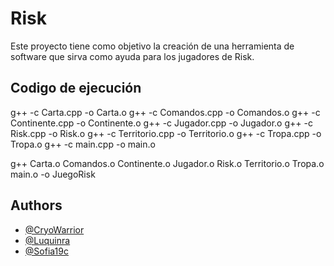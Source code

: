 # Risk
Este proyecto tiene como objetivo la creación de una herramienta  de software que sirva como ayuda para los jugadores de Risk.

## Codigo de ejecución
g++ -c Carta.cpp -o Carta.o
g++ -c Comandos.cpp -o Comandos.o
g++ -c Continente.cpp -o Continente.o
g++ -c Jugador.cpp -o Jugador.o
g++ -c Risk.cpp -o Risk.o
g++ -c Territorio.cpp -o Territorio.o
g++ -c Tropa.cpp -o Tropa.o
g++ -c main.cpp -o main.o

g++ Carta.o Comandos.o Continente.o Jugador.o Risk.o Territorio.o Tropa.o main.o -o JuegoRisk

## Authors

- [@CryoWarrior](https://github.com/CryoWarrior)
- [@Luquinra](https://github.com/Luquinra)
- [@Sofia19c](https://github.com/Sofia19c)
